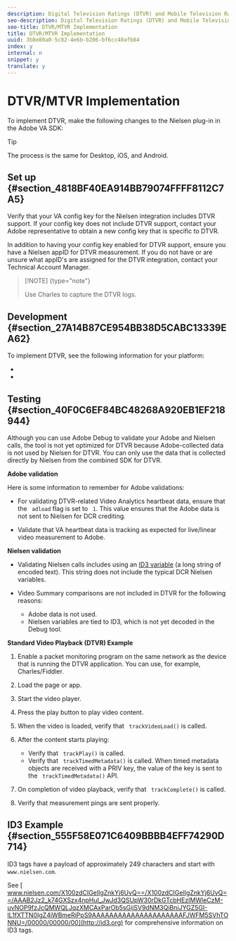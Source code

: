 ```yaml
---
description: Digital Television Ratings (DTVR) and Mobile Television Ratings (MTVR) are Nielsen products that measure live TV viewing up to seven days of broadcasting without a change in national ads.
seo-description: Digital Television Ratings (DTVR) and Mobile Television Ratings (MTVR) are Nielsen products that measure live TV viewing up to seven days of broadcasting without a change in national ads.
seo-title: DTVR/MTVR Implementation
title: DTVR/MTVR Implementation
uuid: 3b8e80a0-5c82-4e6b-b206-bf6cc40afb84
index: y
internal: n
snippet: y
translate: y
---
```


# DTVR/MTVR Implementation

To implement DTVR, make the following changes to the Nielsen plug-in in the Adobe VA SDK: 

>[!TIP]
>
>The process is the same for Desktop, iOS, and Android.


## Set up {#section_4818BF40EA914BB79074FFFF8112C7A5}

Verify that your VA config key for the Nielsen integration includes DTVR support. If your config key does not include DTVR support, contact your Adobe representative to obtain a new config key that is specific to DTVR. 

In addition to having your config key enabled for DTVR support, ensure you have a Nielsen appID for DTVR measurement. If you do not have or are unsure what appID's are assigned for the DTVR integration, contact your Technical Account Manager. 

>[!NOTE] {type="note"}
>
>Use Charles to capture the DTVR logs.


## Development {#section_27A14B87CE954BB38D5CABC13339EA62}

To implement DTVR, see the following information for your platform: 


* [](c_dcr_impl-2.x-n.md)
* [](../../c_digital_content_ratings/c_dcr_implementation/c_dcr_impl-1.5-1.6.md)


## Testing {#section_40F0C6EF84BC48268A920EB1EF218944}

Although you can use Adobe Debug to validate your Adobe and Nielsen calls, the tool is not yet optimized for DTVR because Adobe-collected data is not used by Nielsen for DTVR. You can only use the data that is collected directly by Nielsen from the combined SDK for DTVR. 

**Adobe validation** 

Here is some information to remember for Adobe validations: 


* For validating DTVR-related Video Analytics heartbeat data, ensure that the ` adload` flag is set to ` 1`. This value ensures that the Adobe data is not sent to Nielsen for DCR crediting. 

* Validate that VA heartbeat data is tracking as expected for live/linear video measurement to Adobe.


**Nielsen validation** 


* Validating Nielsen calls includes using an [ ID3 variable](#concept_CE553265019A45C58B234EF6F37DB12B/section_555F58E071C6409BBBB4EFF74290D714) (a long string of encoded text). This string does not include the typical DCR Nielsen variables. 

* Video Summary comparisons are not included in DTVR for the following reasons: 
    * Adobe data is not used.
    * Nielsen variables are tied to ID3, which is not yet decoded in the Debug tool.



**Standard Video Playback (DTVR) Example** 


1. Enable a packet monitoring program on the same network as the device that is running the DTVR application. You can use, for example, Charles/Fiddler. 

1. Load the page or app.
1. Start the video player.
1. Press the play button to play video content.
1. When the video is loaded, verify that ` trackVideoLoad()` is called.
1. After the content starts playing: 
    * Verify that ` trackPlay()` is called.
    * Verify that ` trackTimedMetadata()` is called. When timed metadata objects are received with a PRIV key, the value of the key is sent to the ` trackTimedMetadata()` API. 



1. On completion of video playback, verify that ` trackComplete()` is called.
1. Verify that measurement pings are sent properly.


## ID3 Example {#section_555F58E071C6409BBBB4EFF74290D714}

ID3 tags have a payload of approximately 249 characters and start with ` www.nielsen.com`. 

See [ www.nielsen.com/X100zdCIGeIlgZnkYj6UvQ==/X100zdCIGeIlgZnkYj6UvQ==/AAAB2Jz2_k74GXSzx4npHuI_JwJd3QSUpW30rDkGTcbHEzIMWleCzM-uvNOP9fzJcQMWQLJqzXMCAxParOb5sGijSV9dNM3QiBniJYGZ5GI-lL1fXTTN0IgZ4iWBmeRiPpS9AAAAAAAAAAAAAAAAAAAAAFJWFM5SVhTONNU=/00000/00000/00](http://id3.org) for comprehensive information on ID3 tags.
